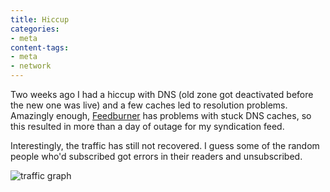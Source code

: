 ```yaml
---
title: Hiccup
categories:
- meta
content-tags:
- meta
- network
---
```


Two weeks ago I had a hiccup with DNS (old zone got deactivated before the new one was live) and a few caches led to resolution problems.  Amazingly enough, [Feedburner][1] has problems with stuck DNS caches, so this resulted in more than a day of outage for my syndication feed.

Interestingly, the traffic has still not recovered.  I guess some of the random people who'd subscribed got errors in their readers and unsubscribed.

![traffic graph](/media/2007-02-13-hiccup/february-2007-feed-subscribers.gif)

   [1]: http://forums.feedburner.com/viewtopic.php?p=36081#36081
   [2]: february-2007-feed-subscribers.gif
